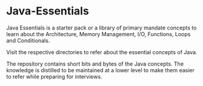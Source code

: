 # Java-Essentials
Java Essentials is a starter pack or a library of primary mandate concepts to learn about the Architecture, Memory Management, I/O, Functions, Loops and Conditionals. 

Visit the respective directories to refer about the essential concepts of Java. 

The repository contains short bits and bytes of the Java concepts. The knowledge is distilled to be maintained at a lower level to make them easier to refer while preparing for interviews.